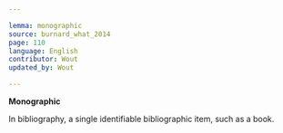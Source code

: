 ```yaml
---

lemma: monographic
source: burnard_what_2014
page: 110
language: English
contributor: Wout
updated_by: Wout

---
```

**Monographic**

In bibliography, a single identifiable bibliographic item, such as a book.
